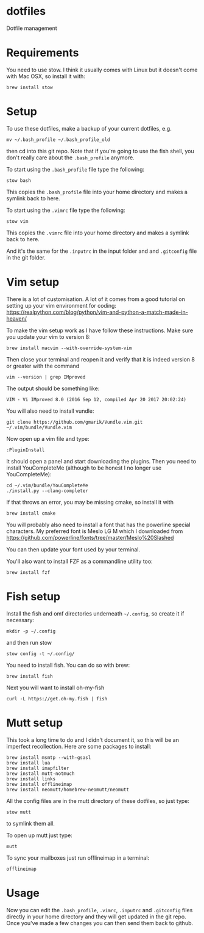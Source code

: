 # dotfiles
Dotfile management

# Requirements
You need to use stow. I think it usually comes with Linux but it doesn't come with Mac OSX, so install it with:
```
brew install stow
```

# Setup
To use these dotfiles, make a backup of your current dotfiles, e.g.
```
mv ~/.bash_profile ~/.bash_profile_old
```
then cd into this git repo. Note that if you're going to use the fish shell, you don't really care about the `.bash_profile` anymore.

To start using the `.bash_profile` file type the following:
```
stow bash
```
This copies the `.bash_profile` file into your home directory and makes a symlink back to here.

To start using the `.vimrc` file type the following:
```
stow vim
```
This copies the `.vimrc` file into your home directory and makes a symlink back to here.

And it's the same for the `.inputrc` in the input folder and and `.gitconfig` file in the git folder.

# Vim setup
There is a lot of customisation. A lot of it comes from a good tutorial on setting up your vim environment for coding:
https://realpython.com/blog/python/vim-and-python-a-match-made-in-heaven/

To make the vim setup work as I have follow these instructions.
Make sure you update your vim to version 8:
```
brew install macvim --with-override-system-vim
```
Then close your terminal and reopen it and verify that it is indeed version 8 or greater with the command
```
vim --version | grep IMproved
```
The output should be something like:
```
VIM - Vi IMproved 8.0 (2016 Sep 12, compiled Apr 20 2017 20:02:24)
```
You will also need to install vundle:
```
git clone https://github.com/gmarik/Vundle.vim.git ~/.vim/bundle/Vundle.vim
```
Now open up a vim file and type:
```
:PluginInstall
```
It should open a panel and start downloading the plugins.
Then you need to install YouCompleteMe (although to be honest I no longer use YouCompleteMe):
```
cd ~/.vim/bundle/YouCompleteMe
./install.py --clang-completer
```
If that throws an error, you may be missing cmake, so install it with
```
brew install cmake
```

You will probably also need to install a font that has the powerline special characters.
My preferred font is Meslo LG M which I downloaded from
https://github.com/powerline/fonts/tree/master/Meslo%20Slashed

You can then update your font used by your terminal.

You'll also want to install FZF as a commandline utility too:
```
brew install fzf
```

# Fish setup
Install the fish and omf directories underneath `~/.config`, so create it if necessary:
```
mkdir -p ~/.config
```
and then run stow
```
stow config -t ~/.config/
```

You need to install fish. You can do so with brew:
```
brew install fish
```
Next you will want to install oh-my-fish
```
curl -L https://get.oh-my.fish | fish
```

# Mutt setup
This took a long time to do and I didn't document it, so this will be an imperfect recollection.
Here are some packages to install:
```
brew install msmtp --with-gsasl
brew install lua
brew install imapfilter
brew install mutt-notmuch
brew install links
brew install offlineimap
brew install neomutt/homebrew-neomutt/neomutt
```
All the config files are in the mutt directory of these dotfiles, so just type:
```
stow mutt
```
to symlink them all.

To open up mutt just type:
```
mutt
```

To sync your mailboxes just run offlineimap in a terminal:
```
offlineimap
```


# Usage
Now you can edit the `.bash_profile`, `.vimrc`, `.inputrc` and `.gitconfig` files directly in your home
directory and they will get updated in the git repo.
Once you've made a few changes you can then send them back to github.
